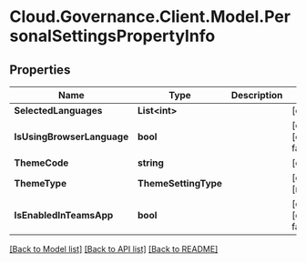 # Cloud.Governance.Client.Model.PersonalSettingsPropertyInfo
## Properties

Name | Type | Description | Notes
------------ | ------------- | ------------- | -------------
**SelectedLanguages** | **List&lt;int&gt;** |  | [optional] 
**IsUsingBrowserLanguage** | **bool** |  | [optional] [default to false]
**ThemeCode** | **string** |  | [optional] 
**ThemeType** | **ThemeSettingType** |  | [optional] [readonly] 
**IsEnabledInTeamsApp** | **bool** |  | [optional] [default to false]

[[Back to Model list]](../README.md#documentation-for-models) [[Back to API list]](../README.md#documentation-for-api-endpoints) [[Back to README]](../README.md)

